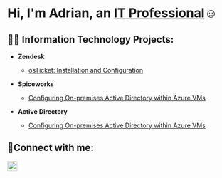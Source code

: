 <h1>Hi, I'm Adrian, an <a href="https://www.linkedin.com/in/adrianbolt/">IT Professional</a>☺</h1>

<h2>👨‍💻 Information Technology Projects:</h2>

- <b>Zendesk </b>
  - [osTicket: Installation and Configuration](https://github.com/adrianbolt1/osticket)

- <b>Spiceworks </b>
  - [Configuring On-premises Active Directory within Azure VMs](https://github.com/adrianbolt1/active-directory)

- <b> Active Directory</b>
  - [Configuring On-premises Active Directory within Azure VMs](https://github.com/adrianbolt1/active-directory)

 
<h2>🤳Connect with me:</h2>


[<img align="left" alt="Josh | LinkedIn" width="22px" src="https://cdn.jsdelivr.net/npm/simple-icons@v3/icons/linkedin.svg" />][linkedin]



[linkedin]: https://www.linkedin.com/in/adrianbolt/
